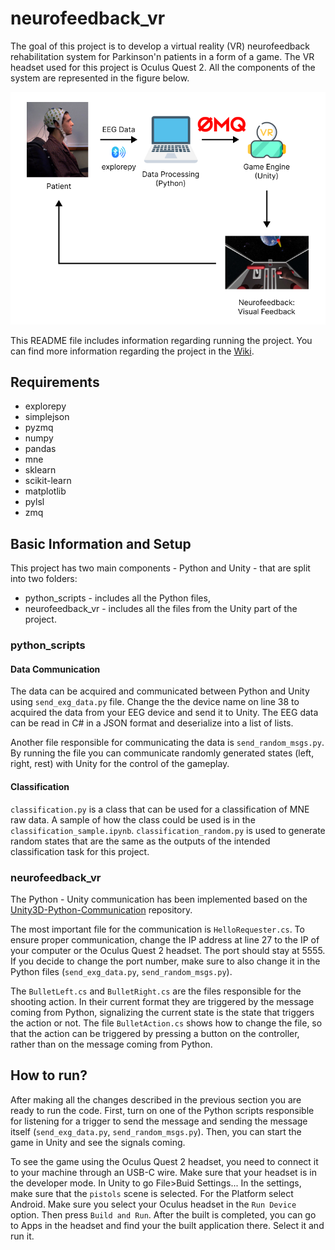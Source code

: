 # neurofeedback_vr

The goal of this project is to develop a virtual reality (VR) neurofeedback rehabilitation system for Parkinson'n patients in a form of a game. The VR headset used for this project is Oculus Quest 2. All the components of the system are represented in the figure below.

![image](files/../figures/tasks.png)


This README file includes information regarding running the project. You can find more information regarding the project in the [Wiki](https://github.com/marteczkah/neurofeedback_vr/wiki/Brain-Computer-Interface-with-Virtual-Reality-Neurofeedback).

## Requirements 
- explorepy
- simplejson
- pyzmq
- numpy
- pandas
- mne
- sklearn
- scikit-learn
- matplotlib
- pylsl
- zmq

## Basic Information and Setup

This project has two main components - Python and Unity - that are split into two folders:
* python_scripts - includes all the Python files,
* neurofeedback_vr - includes all the files from the Unity part of the project.

### python_scripts

#### Data Communication

The data can be acquired and communicated between Python and Unity using `send_exg_data.py` file. Change the the device name on line 38 to acquired the data from your EEG device and send it to Unity. The EEG data can be read in C# in a JSON format and deserialize into a list of lists. 

Another file responsible for communicating the data is `send_random_msgs.py`. By running the file you can communicate randomly generated states (left, right, rest) with Unity for the control of the gameplay. 

#### Classification

`classification.py` is a class that can be used for a classification of MNE raw data. A sample of how the class could be used is in the `classification_sample.ipynb`. `classification_random.py` is used to generate random states that are the same as the outputs of the intended classification task for this project. 

### neurofeedback_vr

The Python - Unity communication has been implemented based on the [Unity3D-Python-Communication](https://github.com/off99555/Unity3D-Python-Communication) repository. 

The most important file for the communication is `HelloRequester.cs`. To ensure proper communication, change the IP address at line 27 to the IP of your computer or the Oculus Quest 2 headset. The port should stay at 5555. If you decide to change the port number, make sure to also change it in the Python files (`send_exg_data.py`, `send_random_msgs.py`). 

The `BulletLeft.cs` and `BulletRight.cs` are the files responsible for the shooting action. In their current format they are triggered by the message coming from Python, signalizing the current state is the state that triggers the action or not. The file `BulletAction.cs` shows how to change the file, so that the action can be triggered by pressing a button on the controller, rather than on the message coming from Python.


## How to run?

After making all the changes described in the previous section you are ready to run the code. First, turn on one of the Python scripts responsible for listening for a trigger to send the message and sending the message itself (`send_exg_data.py`, `send_random_msgs.py`). Then, you can start the game in Unity and see the signals coming.

To see the game using the Oculus Quest 2 headset, you need to connect it to your machine through an USB-C wire. Make sure that your headset is in the developer mode. In Unity to go File>Buid Settings... In the settings, make sure that the `pistols` scene is selected. For the Platform select Android. Make sure you select your Oculus headset in the `Run Device` option. Then press `Build and Run`. After the built is completed, you can go to Apps in the headset and find your the built application there. Select it and run it. 
